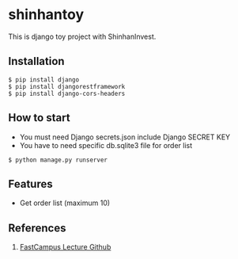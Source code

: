 # shinhantoy
This is django toy project with ShinhanInvest.

## Installation
```shell
$ pip install django
$ pip install djangorestframework
$ pip install django-cors-headers
```
## How to start
- You must need Django secrets.json include Django SECRET KEY
- You have to need specific db.sqlite3 file for order list
```shell
$ python manage.py runserver
```

## Features
- Get order list (maximum 10)

## References
1. [FastCampus Lecture Github](https://github.com/Alghost/shinhantoy)
